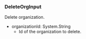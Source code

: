 ### DeleteOrgInput
Delete organization.

- organizationId: System.String
  - Id of the organization to delete.
